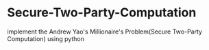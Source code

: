 # Secure-Two-Party-Computation


implement the Andrew Yao's Millionaire's Problem(Secure Two-Party Computation) using python
